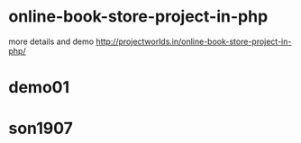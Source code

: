 # online-book-store-project-in-php

more details and demo http://projectworlds.in/online-book-store-project-in-php/
# demo01
# son1907
